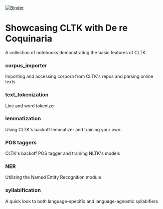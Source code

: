 [![Binder](https://mybinder.org/badge_logo.svg)](https://mybinder.org/v2/gh/Sedictious/apicius/master)

# Showcasing CLTK with De re Coquinaria

A collection of notebooks demonstrating the basic features of CLTK.

### corpus_importer

Importing and accessing corpora from CLTK's repos and parsing online texts

### text_tokenization

Line and word tokenizer

### lemmatization

Using CLTK's backoff lemmatizer and training your own.

### POS taggers

CLTK's backoff POS tagger and training NLTK's models

### NER

Utilizing the Named Entity Recognition module

### syllabification

A quick look to both language-specific and language-agnostic syllabifiers
